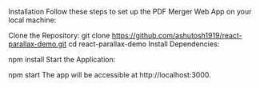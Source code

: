 Installation
Follow these steps to set up the PDF Merger Web App on your local machine:

Clone the Repository:
git clone https://github.com/ashutosh1919/react-parallax-demo.git
cd react-parallax-demo
Install Dependencies:

npm install
Start the Application:

npm start
The app will be accessible at http://localhost:3000.
